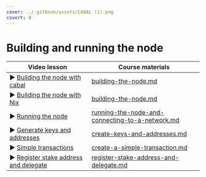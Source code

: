 ```yaml
---
cover: ../.gitbook/assets/CABAL (1).png
coverY: 0
---
```


# Building and running the node

<table><thead><tr><th>Video lesson             </th><th data-type="content-ref">Course materials</th></tr></thead><tbody><tr><td>▶︎ <a href="https://youtu.be/lIrF5-797Vg">Building the node with cabal</a> </td><td><a href="building-the-node.md">building-the-node.md</a></td></tr><tr><td>▶︎ <a href="https://youtu.be/KwIE2ScvSZA">Building the node with Nix</a></td><td><a href="building-the-node.md">building-the-node.md</a></td></tr><tr><td>▶︎ <a href="https://youtu.be/cxbzpI9UrwE">Running the node</a></td><td><a href="running-the-node-and-connecting-to-a-network.md">running-the-node-and-connecting-to-a-network.md</a></td></tr><tr><td>▶︎ <a href="https://youtu.be/rx9b7o-Z80k">Generate keys and addresses</a></td><td><a href="create-keys-and-addresses.md">create-keys-and-addresses.md</a></td></tr><tr><td>▶︎ <a href="https://youtu.be/VbenssoGcyE">Simple transactions</a></td><td><a href="create-a-simple-transaction.md">create-a-simple-transaction.md</a></td></tr><tr><td>▶︎ <a href="https://youtu.be/bbj7zQcioIk">Register stake address and delegate</a></td><td><a href="register-stake-address-and-delegate.md">register-stake-address-and-delegate.md</a></td></tr></tbody></table>

